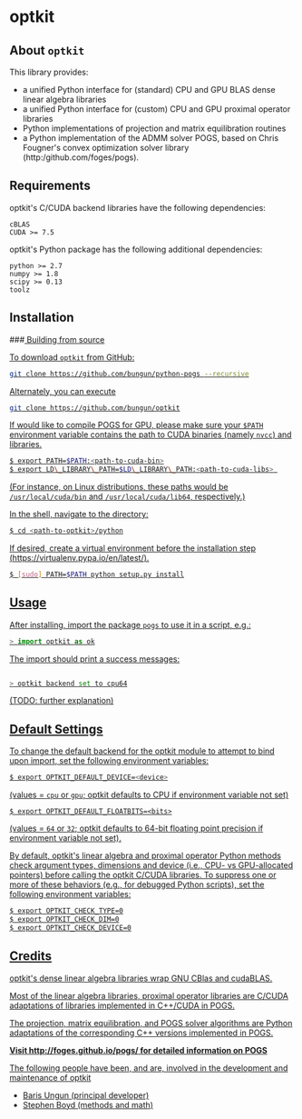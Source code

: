 # optkit

## About `optkit`

This library provides:
+ a unified Python interface for (standard) CPU and GPU BLAS dense linear algebra libraries
+ a unified Python interface for (custom) CPU and GPU proximal operator libraries
+ Python implementations of projection and matrix equilibration routines 
+ a Python implementation of the ADMM solver POGS, based on Chris Fougner's convex optimization solver library (http:/github.com/foges/pogs).
	 
Requirements
------------
optkit's C/CUDA backend libraries have the following dependencies:

	cBLAS
	CUDA >= 7.5

optkit's Python package has the following additional dependencies:

	python >= 2.7
	numpy >= 1.8
	scipy >= 0.13
	toolz	


Installation
------------


###<u> Building from source

To download `optkit` from GitHub: 

```bash
git clone https://github.com/bungun/python-pogs --recursive
```

Alternately, you can execute
```bash
git clone https://github.com/bungun/optkit
```

If would like to compile POGS for GPU, please make sure your `$PATH` environment variable contains the path to CUDA binaries (namely `nvcc`) and libraries.


```bash
$ export PATH=$PATH:<path-to-cuda-bin>
$ export LD\_LIBRARY\_PATH=$LD\_LIBRARY\_PATH:<path-to-cuda-libs> 
```

(For instance, on Linux distributions, these paths would be `/usr/local/cuda/bin` and `/usr/local/cuda/lib64`, respectively.)


In the shell, navigate to the directory:

```bash
$ cd <path-to-optkit>/python
```

If desired, create a virtual environment before the installation step (https://virtualenv.pypa.io/en/latest/).

```bash
$ [sudo] PATH=$PATH python setup.py install
```


Usage
-----

After installing, import the package `pogs` to use it in a script, e.g.:

```python
> import optkit as ok
```

The import should print a success messages:
```python

> optkit backend set to cpu64
```

(TODO: further explanation)


Default Settings 
----------------

To change the default backend for the optkit module to attempt to bind upon import, set the following environment variables:

```bash
$ export OPTKIT_DEFAULT_DEVICE=<device>
```

(values = `cpu` or `gpu`; optkit defaults to CPU if environment variable not set)

```
$ export OPTKIT_DEFAULT_FLOATBITS=<bits>
```

(values = `64` or `32`; optkit defaults to 64-bit floating point precision if environment variable not set).


By default, optkit's linear algebra and proximal operator Python methods check argument types, dimensions and device (i.e., CPU- vs GPU-allocated pointers) before calling the optkit C/CUDA libraries. To suppress one or more of these behaviors (e.g., for debugged Python scripts), set the following environment variables:


```bash 
$ export OPTKIT_CHECK_TYPE=0
$ export OPTKIT_CHECK_DIM=0
$ export OPTKIT_CHECK_DEVICE=0
```



Credits
-------

optkit's dense linear algebra libraries wrap GNU CBlas and cudaBLAS.

Most of the linear algebra libraries, proximal operator libraries are C/CUDA adaptations of libraries implemented in C++/CUDA in POGS.

The projection, matrix equilibration, and POGS solver algorithms are Python adaptations of the corresponding C++ versions implemented in POGS.

**Visit http://foges.github.io/pogs/ for detailed information on POGS**

The following people have been, and are, involved in the development and maintenance of optkit
+ Baris Ungun (principal developer)
+ Stephen Boyd (methods and math)